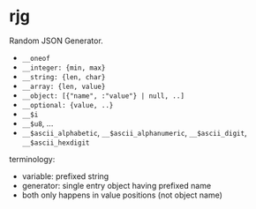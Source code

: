 rjg
===

Random JSON Generator.


- `__oneof`
- `__integer: {min, max}`
- `__string: {len, char}`
- `__array: {len, value}`
- `__object: [{"name", :"value"} | null, ..]`
- `__optional: {value, ..}`
- `__$i`
- `__$u8`, ...
- `__$ascii_alphabetic`, `__$ascii_alphanumeric`, `__$ascii_digit`, `__$ascii_hexdigit`

terminology:
- variable: prefixed string
- generator: single entry object having prefixed name
- both only happens in value positions (not object name)
